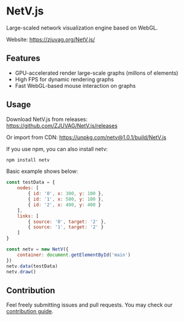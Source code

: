 # NetV.js

Large-scaled network visualization engine based on WebGL.

Website: https://zjuvag.org/NetV.js/

## Features

* GPU-accelerated render large-scale graphs (millons of elements)
* High FPS for dynamic rendering graphs
* Fast WebGL-based mouse interaction on graphs

## Usage

Download NetV.js from releases: https://github.com/ZJUVAG/NetV.js/releases

Or import from CDN: https://unpkg.com/netv@1.0.1/build/NetV.js 

If you use npm, you can also install netv:

```bash
npm install netv
```

Basic example shows below:

```js
const testData = {
    nodes: [
        { id: '0', x: 300, y: 100 },
        { id: '1', x: 500, y: 100 },
        { id: '2', x: 400, y: 400 }
    ],
    links: [
        { source: '0', target: '2' },
        { source: '1', target: '2' }
    ]
}

const netv = new NetV({
    container: document.getElementById('main')
})
netv.data(testData)
netv.draw()

```


## Contribution

Feel freely submitting issues and pull requests. You may check our [contribution guide](https://github.com/ZJUVAG/NetV.js/blob/dev/docs/development-guide.md).